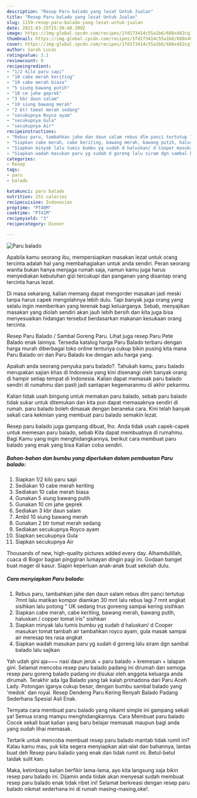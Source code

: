 ```yaml
---
description: "Resep Paru balado yang lezat Untuk Jualan"
title: "Resep Paru balado yang lezat Untuk Jualan"
slug: 1159-resep-paru-balado-yang-lezat-untuk-jualan
date: 2021-03-25T15:39:48.399Z
image: https://img-global.cpcdn.com/recipes/1fd173414c55a1b6/680x482cq70/paru-balado-foto-resep-utama.jpg
thumbnail: https://img-global.cpcdn.com/recipes/1fd173414c55a1b6/680x482cq70/paru-balado-foto-resep-utama.jpg
cover: https://img-global.cpcdn.com/recipes/1fd173414c55a1b6/680x482cq70/paru-balado-foto-resep-utama.jpg
author: Sarah Lucas
ratingvalue: 3.1
reviewcount: 9
recipeingredient:
- "1/2 kilo paru sapi"
- "10 cabe merah keriting"
- "10 cabe merah biasa"
- "5 siung bawang putih"
- "10 cm jahe geprek"
- "3 kbr daun salam"
- "10 siung bawang merah"
- "2 btr tomat merah sedang"
- "secukupnya Royco ayam"
- "secukupnya Gula"
- "secukupnya Air"
recipeinstructions:
- "Rebus paru, tambahkan jahe dan daun salam rebus dlm panci tertutup 7mnt lalu matikan kompor diamkan 30 mnt lalu rebus lagi 7 mnt angkat sisihkan lalu potong &#34; UK sedang trus goreeng sampai kering sisihkan"
- "Siapkan cabe merah, cabe keriting, bawang merah, bawang putih, haluskan / copper tomat iris&#34; sisihkan"
- "Siapkan minyak lalu tumis bumbu yg sudah d haluskan/ d Cooper masukan tomat tambah air tambahkan royco ayam, gula masak sampai air meresap tes rasa angkat"
- "Siapkan wadah masukan paru yg sudah d goreng lalu siram dgn sambal balado lalu sajikan"
categories:
- Resep
tags:
- paru
- balado

katakunci: paru balado 
nutrition: 251 calories
recipecuisine: Indonesian
preptime: "PT40M"
cooktime: "PT41M"
recipeyield: "3"
recipecategory: Dinner

---
```



![Paru balado](https://img-global.cpcdn.com/recipes/1fd173414c55a1b6/680x482cq70/paru-balado-foto-resep-utama.jpg)

Apabila kamu seorang ibu, mempersiapkan masakan lezat untuk orang tercinta adalah hal yang membahagiakan untuk anda sendiri. Peran seorang  wanita bukan hanya menjaga rumah saja, namun kamu juga harus menyediakan kebutuhan gizi tercukupi dan panganan yang disantap orang tercinta harus lezat.

Di masa  sekarang, kalian memang dapat mengorder masakan jadi meski tanpa harus capek mengolahnya lebih dulu. Tapi banyak juga orang yang selalu ingin memberikan yang terenak bagi keluarganya. Sebab, menyajikan masakan yang diolah sendiri akan jauh lebih bersih dan kita juga bisa menyesuaikan hidangan tersebut berdasarkan makanan kesukaan orang tercinta. 

Resep Paru Balado / Sambal Goreng Paru. Lihat juga resep Paru Pete Balado enak lainnya. Tersedia katalog harga Paru Balado terbaru dengan harga murah diberbagai toko online tentunya cukup bikin pusing kita mana Paru Balado ori dan Paru Balado kw dengan adu harga yang.

Apakah anda seorang penyuka paru balado?. Tahukah kamu, paru balado merupakan sajian khas di Indonesia yang kini disenangi oleh banyak orang di hampir setiap tempat di Indonesia. Kalian dapat memasak paru balado sendiri di rumahmu dan pasti jadi santapan kegemaranmu di akhir pekanmu.

Kalian tidak usah bingung untuk memakan paru balado, sebab paru balado tidak sukar untuk ditemukan dan kita pun dapat memasaknya sendiri di rumah. paru balado boleh dimasak dengan beraneka cara. Kini telah banyak sekali cara kekinian yang membuat paru balado semakin lezat.

Resep paru balado juga gampang dibuat, lho. Anda tidak usah capek-capek untuk memesan paru balado, sebab Kita dapat membuatnya di rumahmu. Bagi Kamu yang ingin menghidangkannya, berikut cara membuat paru balado yang enak yang bisa Kalian coba sendiri.

<!--inarticleads1-->

##### Bahan-bahan dan bumbu yang diperlukan dalam pembuatan Paru balado:

1. Siapkan 1/2 kilo paru sapi
1. Sediakan 10 cabe merah keriting
1. Sediakan 10 cabe merah biasa
1. Gunakan 5 siung bawang putih
1. Gunakan 10 cm jahe geprek
1. Sediakan 3 kbr daun salam
1. Ambil 10 siung bawang merah
1. Gunakan 2 btr tomat merah sedang
1. Sediakan secukupnya Royco ayam
1. Siapkan secukupnya Gula
1. Siapkan secukupnya Air


Thousands of new, high-quality pictures added every day. Alhamdulillah, cuaca di Bogor bagian pinggiran lumayan dingin pagi ini. Godaan banget buat mager di kasur. Siapin keperluan anak-anak buat sekolah dulu. 

<!--inarticleads2-->

##### Cara menyiapkan Paru balado:

1. Rebus paru, tambahkan jahe dan daun salam rebus dlm panci tertutup 7mnt lalu matikan kompor diamkan 30 mnt lalu rebus lagi 7 mnt angkat sisihkan lalu potong &#34; UK sedang trus goreeng sampai kering sisihkan
1. Siapkan cabe merah, cabe keriting, bawang merah, bawang putih, haluskan / copper tomat iris&#34; sisihkan
1. Siapkan minyak lalu tumis bumbu yg sudah d haluskan/ d Cooper masukan tomat tambah air tambahkan royco ayam, gula masak sampai air meresap tes rasa angkat
1. Siapkan wadah masukan paru yg sudah d goreng lalu siram dgn sambal balado lalu sajikan


Yah udah gini aja~~~ nasi daun jeruk + paru balado + kremesan + lalapan gini. Selamat mencoba resep paru balado padang ini dirumah dan semoga resep paru goreng balado padang ini disukai oleh anggota keluarga anda dirumah. Terakhir ada Iga Balado yang tak kalah primadona dari Paru Aceh Lady. Potongan iganya cukup besar, dengan bumbu sambal balado yang &#39;medok&#39; dan royal. Resep Dendeng Paru Kering Renyah Balado Padang Sederhana Spesial Asli Enak. 

Ternyata cara membuat paru balado yang nikamt simple ini gampang sekali ya! Semua orang mampu menghidangkannya. Cara Membuat paru balado Cocok sekali buat kalian yang baru belajar memasak maupun bagi anda yang sudah lihai memasak.

Tertarik untuk mencoba membuat resep paru balado mantab tidak rumit ini? Kalau kamu mau, yuk kita segera menyiapkan alat-alat dan bahannya, lantas buat deh Resep paru balado yang enak dan tidak rumit ini. Betul-betul taidak sulit kan. 

Maka, ketimbang kalian berfikir lama-lama, ayo kita langsung saja bikin resep paru balado ini. Dijamin anda tiidak akan menyesal sudah membuat resep paru balado enak tidak ribet ini! Selamat berkreasi dengan resep paru balado nikmat sederhana ini di rumah masing-masing,oke!.

